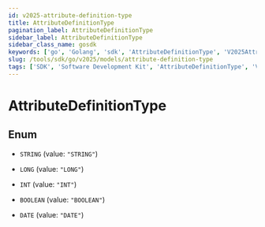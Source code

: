 ```yaml
---
id: v2025-attribute-definition-type
title: AttributeDefinitionType
pagination_label: AttributeDefinitionType
sidebar_label: AttributeDefinitionType
sidebar_class_name: gosdk
keywords: ['go', 'Golang', 'sdk', 'AttributeDefinitionType', 'V2025AttributeDefinitionType'] 
slug: /tools/sdk/go/v2025/models/attribute-definition-type
tags: ['SDK', 'Software Development Kit', 'AttributeDefinitionType', 'V2025AttributeDefinitionType']
---
```


# AttributeDefinitionType

## Enum


* `STRING` (value: `"STRING"`)

* `LONG` (value: `"LONG"`)

* `INT` (value: `"INT"`)

* `BOOLEAN` (value: `"BOOLEAN"`)

* `DATE` (value: `"DATE"`)


